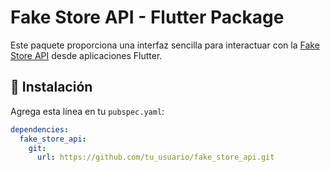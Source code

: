 # Fake Store API - Flutter Package

Este paquete proporciona una interfaz sencilla para interactuar con la [Fake Store API](https://fakestoreapi.com) desde aplicaciones Flutter.

## 🚀 Instalación

Agrega esta línea en tu `pubspec.yaml`:

```yaml
dependencies:
  fake_store_api:
    git:
      url: https://github.com/tu_usuario/fake_store_api.git
